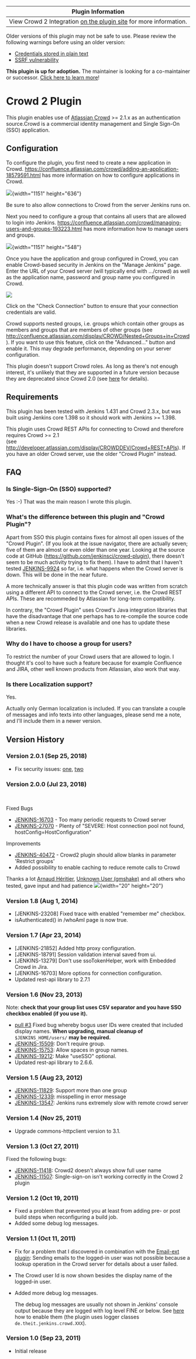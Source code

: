 | Plugin Information                                                                                     |
|--------------------------------------------------------------------------------------------------------|
| View Crowd 2 Integration [on the plugin site](https://plugins.jenkins.io/crowd2) for more information. |

Older versions of this plugin may not be safe to use. Please review the
following warnings before using an older version:

-   [Credentials stored in plain
    text](https://jenkins.io/security/advisory/2018-09-25/#SECURITY-1068)
-   [SSRF
    vulnerability](https://jenkins.io/security/advisory/2018-09-25/#SECURITY-1067)

**This plugin is up for adoption.** The maintainer is looking for a
co-maintainer or successor. [Click here to learn
more](http://localhost:8085/display/JENKINS/Adopt+a+Plugin "Adopt a Plugin")!

# Crowd 2 Plugin

This plugin enables use of [Atlassian
Crowd](https://www.atlassian.com/software/crowd) \>= 2.1.x as an
authentication source.Crowd is a commercial identity management and
Single Sign-On (SSO) application.

## Configuration

To configure the plugin, you first need to create a new application in
Crowd. <https://confluence.atlassian.com/crowd/adding-an-application-18579591.html>
has more information on how to configure applications in Crowd.

![](docs/images/image2018-7-23_21:9:2.png){width="1151"
height="636"}

Be sure to also allow connections to Crowd from the server Jenkins runs
on.

Next you need to configure a group that contains all users that are
allowed to login into Jenkins.
<https://confluence.atlassian.com/crowd/managing-users-and-groups-193223.html>
has more information how to manage users and groups.

![](docs/images/image2018-7-23_21:15:51.png){width="1151"
height="548"}

Once you have the application and group configured in Crowd, you can
enable Crowd-based security in Jenkins on the "Manage Jenkins" page.
Enter the URL of your Crowd server (will typically end with .../crowd)
as well as the application name, password and group name you configured
in Crowd.

![](docs/images/jenkins-crowd.png)

Click on the "Check Connection" button to ensure that your connection
credentials are valid.

Crowd supports nested groups, i.e. groups which contain other groups as
members and groups that are members of other groups (see
<http://confluence.atlassian.com/display/CROWD/Nested+Groups+in+Crowd>).
If you want to use this feature, click on the "Advanced..." button and
enable it. This may degrade performance, depending on your server
configuration.

This plugin doesn't support Crowd roles. As long as there's not enough
interest, it's unlikely that they are supported in a future version
because they are deprecated since Crowd 2.0 (see
[here](http://confluence.atlassian.com/display/CROWD/Crowd+2.0+Upgrade+Notes)
for details).

## Requirements

This plugin has been tested with Jenkins 1.431 and Crowd 2.3.x, but was
built using Jenkins core 1.398 so it should work with Jenkins \>= 1.398.

This plugin uses Crowd REST APIs for connecting to Crowd and therefore
requires Crowd \>= 2.1  
(see <http://developer.atlassian.com/display/CROWDDEV/Crowd+REST+APIs>).
If you have an older Crowd server, use the older "Crowd Plugin" instead.

## FAQ

### Is Single-Sign-On (SSO) supported?

Yes :-) That was the main reason I wrote this plugin.

### What's the difference between this plugin and "Crowd Plugin"?

Apart from SSO this plugin contains fixes for almost all open issues of
the "Crowd Plugin". (If you look at the issue navigator, there are
actually seven; five of them are almost or even older than one year.
Looking at the source code at GitHub
(<https://github.com/jenkinsci/crowd-plugin>), there doesn't seem to be
much activity trying to fix them). I have to admit that I haven't tested
[JENKINS-9924](https://issues.jenkins-ci.org/browse/JENKINS-9924) so
far, i.e. what happens when the Crowd server is down. This will be done
in the near future.

A more technically answer is that this plugin code was written from
scratch using a different API to connect to the Crowd server, i.e. the
Crowd REST APIs. These are recommeded by Atlassian for long-term
compatibility.

In contrary, the "Crowd Plugin" uses Crowd's Java integration libraries
that have the disadvantage that one perhaps has to re-compile the source
code when a new Crowd release is available and one has to update these
libraries.

### Why do I have to choose a group for users?

To restrict the number of your Crowd users that are allowed to login. I
thought it's cool to have such a feature because for example Confluence
and JIRA, other well known products from Atlassian, also work that way.

### Is there Localization support?

Yes.

Actually only German localization is included. If you can translate a
couple of messages and info texts into other languages, please send me a
note, and I'll include them in a newer version.

## Version History

### Version 2.0.1 (Sep 25, 2018)

-   Fix security issues:
    [one](https://jenkins.io/security/advisory/2018-09-25/#SECURITY-1067),
    [two](https://jenkins.io/security/advisory/2018-09-25/#SECURITY-1068)

### Version 2.0.0 (Jul 23, 2018) 

 

Fixed Bugs

-   [JENKINS-16703](https://issues.jenkins-ci.org/browse/JENKINS-16703) -
    Too many periodic requests to Crowd server
-   [JENKINS-27070](https://issues.jenkins-ci.org/browse/JENKINS-27070) -
    Plenty of "SEVERE: Host connection pool not found,
    hostConfig=HostConfiguration"

Improvements

-   [JENKINS-40472](https://issues.jenkins-ci.org/browse/JENKINS-40472) -
    Crowd2 plugin should allow blanks in parameter 'Restrict groups'
-   Added possibility to enable caching to reduce remote calls to Crowd

Thanks a lot [Arnaud
Héritier](http://localhost:8085/display/~aheritier), [Unknown User
(gmshake)](http://localhost:8085/display/~gmshake) and all others who
tested, gave input and had patience
![](https://assets-cdn.github.com/images/icons/emoji/unicode/1f44d.png){width="20"
height="20"}

### Version 1.8 (Aug 1, 2014)

-   \[JENKINS-23208\] Fixed trace with enabled "remember me" checkbox.
-   isAuthenticated() in /whoAmI page is now true.

### Version 1.7 (Apr 23, 2014)

-   \[JENKINS-21852\] Added http proxy configuration.
-   \[JENKINS-18791\] Session validation interval saved from ui.
-   \[JENKINS-13279\] Don't use ssoTokenHelper, work with Embedded Crowd
    in Jira.
-   \[JENKINS-16703\] More options for connection configuration.
-   Updated rest-api library to 2.7.1

### Version 1.6 (Nov 23, 2013)

Note: **check that your group list uses CSV separator and you have SSO
checkbox enabled (if you use it).**

-   [pull \#3](https://github.com/jenkinsci/crowd2-plugin/pull/3) Fixed
    bug whereby bogus user IDs were created that included display names.
    **When upgrading, manual cleanup of** `$JENKINS_HOME/users/` **may
    be required.**
-   [JENKINS-15509](https://issues.jenkins-ci.org/browse/JENKINS-15509):
    Don't require group.
-   [JENKINS-15753](https://issues.jenkins-ci.org/browse/JENKINS-15753):
    Allow spaces in group names.
-   [JENKINS-19212](https://issues.jenkins-ci.org/browse/JENKINS-19212):
    Make "useSSO" optional.
-   Updated rest-api library to 2.6.6.

### Version 1.5 (Aug 23, 2012)

-   [JENKINS-11829](https://issues.jenkins-ci.org/browse/JENKINS-11829):
    Support more than one group
-   [JENKINS-12339](https://issues.jenkins-ci.org/browse/JENKINS-12339):
    misspelling in error message
-   [JENKINS-13547](https://issues.jenkins-ci.org/browse/JENKINS-13547):
    Jenkins runs extremely slow with remote crowd server

### Version 1.4 (Nov 25, 2011)

-   Upgrade commons-httpclient version to 3.1.

### Version 1.3 (Oct 27, 2011)

Fixed the following bugs:

-   [JENKINS-11418](https://issues.jenkins-ci.org/browse/JENKINS-11418):
    Crowd2 doesn't always show full user name
-   [JENKINS-11507](https://issues.jenkins-ci.org/browse/JENKINS-11507):
    Single-sign-on isn't working correctly in the Crowd 2 plugin

### Version 1.2 (Oct 19, 2011)

-   Fixed a problem that prevented you at least from adding pre- or post
    build steps when reconfiguring a build job.
-   Added some debug log messages.

### Version 1.1 (Oct 11, 2011)

-   Fix for a problem that I discovered in combination with the
    [Email-ext
    plugin](http://localhost:8085/display/JENKINS/Email-ext+plugin):
    Sending emails to the logged-in user was not possible because a
    lookup operation in the Crowd server for details about a user
    failed.
-   The Crowd user Id is now shown besides the display name of the
    logged-in user.
-   Added more debug log messages.

    The debug log messages are usually not shown in Jenkins' console
    output because they are logged with log level FINE or below. See
    [here](http://localhost:8085/display/JENKINS/Logging) how to enable
    them (the plugin uses logger classes `de.theit.jenkins.crowd.XXX`).

### Version 1.0 (Sep 23, 2011)

-   Initial release
